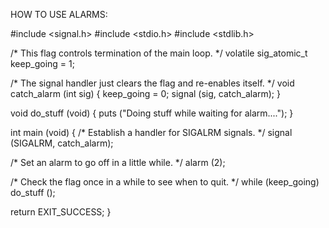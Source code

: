 HOW TO USE ALARMS:




#include <signal.h>
#include <stdio.h>
#include <stdlib.h>

/* This flag controls termination of the main loop. */
volatile sig_atomic_t keep_going = 1;

/* The signal handler just clears the flag and re-enables itself. */
void 
catch_alarm (int sig)
{
  keep_going = 0;
  signal (sig, catch_alarm);
}

void 
do_stuff (void)
{
  puts ("Doing stuff while waiting for alarm....");
}

int
main (void)
{
  /* Establish a handler for SIGALRM signals. */
  signal (SIGALRM, catch_alarm);

  /* Set an alarm to go off in a little while. */
  alarm (2);

  /* Check the flag once in a while to see when to quit. */
  while (keep_going)
    do_stuff ();

  return EXIT_SUCCESS;
}
